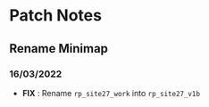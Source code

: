 # Patch Notes

## Rename Minimap
### 16/03/2022
+ **FIX** : Rename `rp_site27_work` into `rp_site27_v1b`